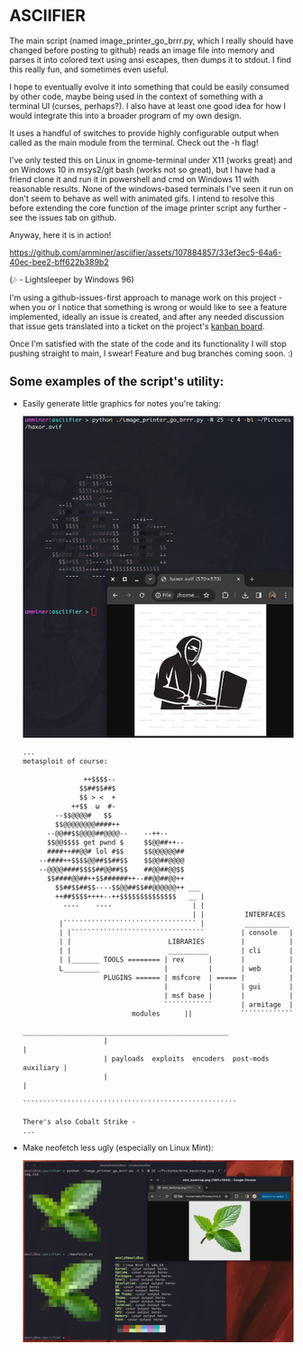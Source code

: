 # ASCIIFIER

The main script (named image_printer_go_brrr.py, which I really should have changed before posting to github)
reads an image file into memory and parses it into colored text using ansi escapes,
then dumps it to stdout. I find this really fun, and sometimes even useful.

I hope to eventually evolve it into something that could be easily consumed
by other code, maybe being used in the context of something with a terminal
UI (curses, perhaps?). I also have at least one good idea for how I would
integrate this into a broader program of my own design.

It uses a handful of switches to provide highly configurable output when called
as the main module from the terminal. Check out the -h flag!

I've only tested this on Linux in gnome-terminal under X11 (works great) and on Windows 10
in msys2/git bash (works not so great), but I have had a friend
clone it and run it in powershell and cmd on Windows 11 with reasonable results.
None of the windows-based terminals I've seen it run on don't seem to behave as well with
animated gifs. I intend to resolve this before extending the core function of the image printer
script any further - see the issues tab on github.

Anyway, here it is in action!

https://github.com/amminer/asciifier/assets/107884857/33ef3ec5-64a6-40ec-bee2-bff622b389b2

(🎶 - Lightsleeper by Windows 96)

I'm using a github-issues-first approach to manage work on this project - when you or I
notice that something is wrong or would like to see a feature implemented, ideally an
issue is created, and after any needed discussion that issue gets translated into a
ticket on the project's [kanban board](https://github.com/users/amminer/projects/1).

Once I'm satisfied with the state of the code and its functionality I will stop pushing
straight to main, I swear! Feature and bug branches coming soon. :)

## Some examples of the script's utility:

* Easily generate little graphics for notes you're taking:

  ![program being used to generate a haxor guy](readme-images/haxor.png)

  ```
  ...
  metasploit of course:

                 ++$$$$--
                $$##$$##$
                $$ > <  +
              ++$$  ω  #-
          --$$@@@@#   $$
          $$@@@@@@@@####++
        --@@##$$@@@@##@@@@--    --++--
        $$@@$$$$ get pwnd $     $$@@##++--
        ####++##@@# lol #$$     $$@@@@@@##
      --####++$$$$@@##$$##$$    $$@@##@@@@
      --@@@@####$$$$##@@##$$    ##@@##@@$$
        $$####@@##++$$######++--##@@##@@++
          $$##$$##$$----$$@@##$$##@@@@@@++ ___
          ++##$$$$++++--++$$$$$$$$$$$$$$   __ |
            ----    ----                    | |
                                            | |          INTERFACES
           |````````````````````````````````` |          ___________
           | |`````````````````````````````````         | console   |
           | |                        LIBRARIES         |           |
           | |                        __________        | cli       |
           | |_______ TOOLS ======== | rex      |       |           |
           L_________                |          |       | web       |
                      PLUGINS ====== | msfcore  | ===== |           |
                                     |          |       | gui       |
                                     | msf base |       |           |
                                     ````````````       | armitage  |
                             modules      ||            `````````````
                       ___________________________________________________
                      |                                                   |
                      | payloads  exploits  encoders  post-mods auxiliary |
                      |                                                   |
                      `````````````````````````````````````````````````````

  There's also Cobalt Strike -
  ...
  ```

* Make neofetch less ugly (especially on Linux Mint):

  ![output of neofetch patched with the output from this program](readme-images/meofetch.png)

